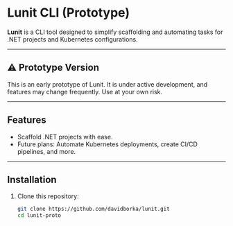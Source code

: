 # Lunit CLI (Prototype)

**Lunit** is a CLI tool designed to simplify scaffolding and automating tasks for .NET projects and Kubernetes configurations.

---

## ⚠️ Prototype Version

This is an early prototype of Lunit. It is under active development, and features may change frequently. Use at your own risk.

---

## Features

- Scaffold .NET projects with ease.
- Future plans: Automate Kubernetes deployments, create CI/CD pipelines, and more.

---

## Installation

1. Clone this repository:
   ```bash
   git clone https://github.com/davidborka/lunit.git
   cd lunit-proto
